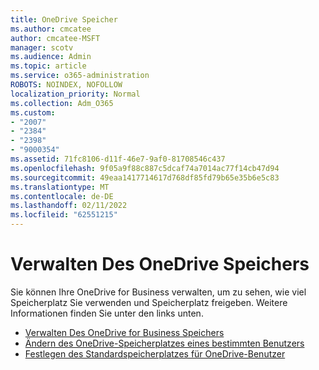 ```yaml
---
title: OneDrive Speicher
ms.author: cmcatee
author: cmcatee-MSFT
manager: scotv
ms.audience: Admin
ms.topic: article
ms.service: o365-administration
ROBOTS: NOINDEX, NOFOLLOW
localization_priority: Normal
ms.collection: Adm_O365
ms.custom:
- "2007"
- "2384"
- "2398"
- "9000354"
ms.assetid: 71fc8106-d11f-46e7-9af0-81708546c437
ms.openlocfilehash: 9f05a9f88c887c5dcaf74a7014ac77f14cb47d94
ms.sourcegitcommit: 49eaa1417714617d768df85fd79b65e35b6e5c83
ms.translationtype: MT
ms.contentlocale: de-DE
ms.lasthandoff: 02/11/2022
ms.locfileid: "62551215"
---
```

# <a name="manage-your-onedrive-storage"></a>Verwalten Des OneDrive Speichers

Sie können Ihre OneDrive for Business verwalten, um zu sehen, wie viel Speicherplatz Sie verwenden und Speicherplatz freigeben.  Weitere Informationen finden Sie unter den links unten.

- [Verwalten Des OneDrive for Business Speichers](https://support.microsoft.com/office/31519161-059c-4764-b6f8-f5cd29f7fe68)
- [Ändern des OneDrive-Speicherplatzes eines bestimmten Benutzers](https://docs.microsoft.com/onedrive/change-user-storage)
- [Festlegen des Standardspeicherplatzes für OneDrive-Benutzer](https://docs.microsoft.com/onedrive/set-default-storage-space)